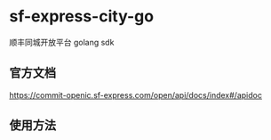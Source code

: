# sf-express-city-go
顺丰同城开放平台 golang sdk

## 官方文档

https://commit-openic.sf-express.com/open/api/docs/index#/apidoc

## 使用方法
